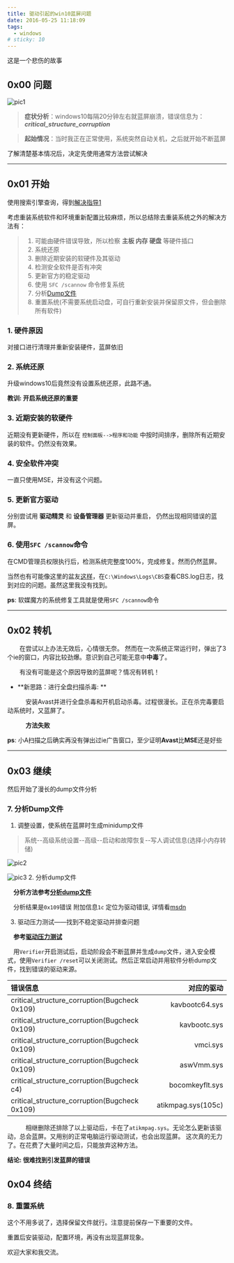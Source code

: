 ```yaml
---
title: 驱动引起的win10蓝屏问题
date: 2016-05-25 11:18:09
tags: 
  - windows
# sticky: 10
---
```


这是一个悲伤的故事

## 0x00 问题

![pic1](../img/win10bule1.jpg)

>**症状分析**：windows10每隔20分钟左右就蓝屏崩溃，错误信息为：***critical_structure_corruption***

>**起始情况**：当时我正在正常使用，系统突然自动关机，之后就开始不断蓝屏

了解清楚基本情况后，决定先使用通常方法尝试解决

***

## 0x01 开始

使用搜索引擎查询，得到[解决指导1](http://www.xitongcheng.com/jiaocheng/win10_article_13907.html)

考虑重装系统软件和环境重新配置比较麻烦，所以总结除去重装系统之外的解决方法有：

>1. 可能由硬件错误导致，所以检察 **主板 内存 硬盘** 等硬件插口
>2. 系统还原
>3. 删除近期安装的软硬件及其驱动
>4. 检测安全软件是否有冲突
>5. 更新官方的稳定驱动
>6. 使用 `SFC /scannow` 命令修复系统
>7. 分析[Dump文件](http://jingyan.baidu.com/article/8275fc868d277e46a03cf6d4.html)
>8. 重置系统(不需要系统启动盘，可自行重新安装并保留原文件，但会删除所有软件)

### 1. 硬件原因

对接口进行清理并重新安装硬件，蓝屏依旧

### 2. 系统还原

升级windows10后竟然没有设置系统还原，此路不通。

**教训: 开启系统还原的重要**

### 3. 近期安装的软硬件

近期没有更新硬件，所以在 `控制面板-->程序和功能` 中按时间排序，删除所有近期安装的软件。仍然没有效果。

### 4. 安全软件冲突

一直只使用MSE，并没有这个问题。

### 5. 更新官方驱动

分别尝试用 **驱动精灵** 和 **设备管理器** 更新驱动并重启， 仍然出现相同错误的蓝屏。

### 6. 使用`SFC /scannow`命令

在CMD管理员权限执行后，检测系统完整度100%，完成修复。然而仍然蓝屏。

当然也有可能像这里的盆友[这样](http://bbs.pcbeta.com/viewthread-1625971-2-1.html)，在`C:\Windows\Logs\CBS`查看CBS.log日志，找到对应的问题。虽然这里我没有找到。

**ps**: 软媒魔方的系统修复工具就是使用`SFC /scannow`命令

***

## 0x02 转机

　　在尝试以上办法无效后，心情很无奈。 然而在一次系统正常运行时，弹出了3个ie的窗口，内容比较劲爆。意识到自己可能无意中**中毒**了。

　　有没有可能是这个原因导致的蓝屏呢？情况有转机！

+ **新思路：进行全盘扫描杀毒: **

　　　安装Avast并进行全盘杀毒和开机启动杀毒。过程很漫长。正在杀完毒要启动系统时，又蓝屏了。

　　　**方法失败**

**ps**: 小A扫描之后确实再没有弹出过ie广告窗口，至少证明**Avast**比**MSE**还是好些

***

## 0x03 继续

然后开始了漫长的dump文件分析

### 7. 分析Dump文件

1. 调整设置，使系统在蓝屏时生成minidump文件
>系统--高级系统设置--高级--启动和故障恢复--写人调试信息(选择小内存转储)

  ![pic2](../img/win10bule2.jpg)

  ![pic3](../img/win10bule3.jpg)
2. 分析dump文件

  　**分析方法参考[分析dump文件](http://jingyan.baidu.com/article/8275fc868d277e46a03cf6d4.html)**

  　分析结果是`0x109`错误 附加信息`1c` 定位为驱动错误, 详情看[msdn](https://msdn.microsoft.com/en-us/library/windows/hardware/ff557228%28v=vs.85%29.aspx)

3. 驱动压力测试——找到不稳定驱动并排查问题

  　**参考[驱动压力测试](http://answers.microsoft.com/en-us/windows/wiki/windows_10-update/driver-verifier-tracking-down-a-mis-behaving/f5cb4faf-556b-4b6d-95b3-c48669e4c983)**

  　用`Verifier`开启测试后，启动阶段会不断蓝屏并生成`dump`文件，进入安全模式，使用`Verifier /reset`可以关闭测试。然后正常启动并用软件分析dump文件，找到错误的驱动来源。


  | 错误信息      |    对应的驱动 |
  | :-------- | --------:|
  | critical_structure_corruption(Bugcheck 0x109)  | kavbootc64.sys |
  | critical_structure_corruption(Bugcheck 0x109)     |   kavbootc.sys|
  | critical_structure_corruption(Bugcheck 0x109)      |    vmci.sys |
  | critical_structure_corruption(Bugcheck 0x109) | aswVmm.sys|
  | critical_structure_corruption(Bugcheck c4) | bocomkeyflt.sys|
  | critical_structure_corruption(Bugcheck 0x109) | atikmpag.sys(105c)|

  　　　相继删除还排除了以上驱动后，卡在了`atikmpag.sys`。无论怎么更新该驱动，总会蓝屏。又用别的正常电脑运行驱动测试，也会出现蓝屏。 这次真的无力了。在花费了大量时间之后，只能放弃这种方法。

  **结论: 很难找到引发蓝屏的错误**

## 0x04 终结

### 8. 重置系统

这个不用多说了，选择保留文件就行。注意提前保存一下重要的文件。

重置后安装驱动，配置环境，再没有出现蓝屏现象。

欢迎大家和我交流。
